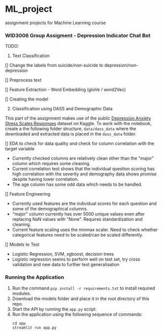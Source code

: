 # ML_project

assignment projects for Machine Learning course

### WID3006 Group Assigment - Depression Indicator Chat Bot

TODO:

1. Text Classification

[] Change the labels from suicide/non-suicide to depression/non-depression

[] Preprocess text

[] Feature Extraction - Word Embedding (gloVe / word2Vec)

[] Creating the model

2. Classification using DASS and Demographic Data

This part of the assignment makes use of the public [Depression Anxiety Stress Scales Responses](https://www.kaggle.com/datasets/lucasgreenwell/depression-anxiety-stress-scales-responses) dataset on Kaggle. To work with the notebook, create a the following folder structure, `data/dass_data` where the downloaded and extracted data is placed in the `dass_data` folder.

[] EDA to check for data quality and check for column correlation with the target variable

- Currently checked columns are relatively clean other than the "major" column which requires some cleaning.
- Current correlation test shows that the individual question scoring has high correlation with the severity and demography data shows promise despite having lower correlation.
- The age column has some odd data which needs to be handled.

[] Feature Engineering

- Currently used features are the individual scores for each question and some of the demographical columns.
- "major" column currently has over 5000 unique values even after replacing NaN values with "None". Requires standardization and cleaning.
- Current feature scaling uses the minmax scaler. Need to check whether categorical features need to be scaled/can be scaled differently.

[] Models to Test

- Logistic Regression, SVM, xgboost, decision trees
- Logistic regression seems to perform well on test set, try cross validation and new data to further test generalisation

### Running the Application

1. Run the command `pip install -r requirements.txt` to install required modules.
1. Download the models folder and place it in the root directory of this repo.
1. Start the API by running the `app.py` script.
1. Run the application using the following sequence of commands:
   ```
   cd app
   streamlit run app.py
   ```
